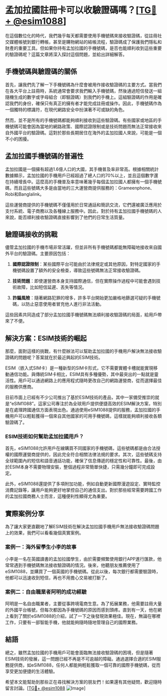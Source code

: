 # 孟加拉國註冊卡可以收驗證碼嗎？[[TG💪+ @esim1088](https://t.me/s/esim1088)]

在這個數位化的時代，我們幾乎每天都需要使用手機號碼來接收驗證碼，從註冊社交媒體帳號到銀行轉帳，甚至是購物網站的結帳流程，驗證碼成了保護我們隱私和財產的重要工具。但如果你持有孟加拉國的手機號碼，是否也能順利收到這些重要的驗證碼呢？這篇文章將深入探討這個問題，並給出詳細解答。

## 手機號碼與驗證碼的關係

首先，讓我們先了解一下手機號碼為什麼會被用作接收驗證碼的主要方式。當我們在各大平台上註冊時，系統通常會要求我們輸入手機號碼，然後通過短信發送一組隨機生成的數字或字母組合（即驗證碼）到我們的手機上。這組驗證碼的作用是確認我們的身份，確保只有真正的擁有者才能完成註冊或操作。因此，手機號碼作為一個獨特的標識符，在現代網路安全中扮演著不可或缺的角色。

然而，並不是所有的手機號碼都能夠順利接收到這些驗證碼。有些國家或地區的手機號碼可能會因為當地的網路政策、國際認證限制或是技術問題而無法正常接收來自外國平台的驗證碼。這對於那些長期居住在海外的孟加拉國人來說，可能是一個不小的困擾。

## 孟加拉國手機號碼的普遍性

孟加拉國是一個擁有超過1.6億人口的大國，其手機普及率非常高。根據相關統計數據顯示，孟加拉國的手機用戶已經超過了總人口的70%以上，並且這個數字還在持續增長中。這麼高的手機普及率意味著幾乎每個孟加拉國人都擁有一個手機號碼，而且這些號碼大多是由當地的三大運營商提供服務的：Grameenphone、Robi和Banglalink。

這些運營商提供的手機號碼不僅僅用於日常通話和簡訊交流，它們還被廣泛應用於支付系統、電子商務以及各種線上服務中。因此，對於持有孟加拉國手機號碼的人來說，能否順利接收驗證碼直接影響到了他們的日常生活質量。

## 驗證碼接收的挑戰

儘管孟加拉國的手機市場非常活躍，但並非所有手機號碼都能無障礙地接收來自國外平台的驗證碼。主要原因包括：

1. **國際認證限制**：某些國際平台可能由於法律規定或其他原因，對特定國家的手機號碼設置了額外的安全檢查，導致這些號碼無法正常接收驗證碼。
   
2. **技術問題**：即使運營商本身支持國際通信，但在實際操作過程中可能會遇到技術故障，比如短信延遲、丟失等情況。

3. **詐騙風險**：隨著網路犯罪的增多，許多平台開始更加嚴格地篩選可疑的手機號碼，以防止惡意使用者冒充他人進行非法活動。

這些因素共同造成了部分孟加拉國手機號碼無法順利接收驗證碼的局面，給用戶帶來了不便。

## 解決方案：ESIM技術的崛起

那麼，面對這樣的挑戰，有什麼辦法可以幫助孟加拉國的手機用戶解決無法接收驗證碼的問題呢？答案就在於最近興起的ESIM技術。

ESIM（嵌入式SIM卡）是一種新型的SIM卡形式，它不需要實體卡槽就能實現移動通信功能。與傳統SIM卡相比，ESIM具有多種優勢，其中最突出的一點就是靈活性。用戶可以通過網路上的應用程式隨時更改自己的網路運營商，從而選擇最佳的服務供應商。

目前市面上已經有不少公司推出了基於ESIM技術的產品，其中一家備受推崇的就是“eSIM1088”。這家公司專注於為全球用戶提供便捷高效的ESIM解決方案，特別是在處理跨國通信方面表現出色。通過使用eSIM1088提供的服務，孟加拉國的手機用戶可以輕鬆獲得一個來自其他國家的可用手機號碼，這樣就能夠順利接收各類驗證碼了。

### ESIM技術如何幫助孟加拉國用戶？

首先，eSIM1088允許用戶在線購買不同國家的手機號碼，這些號碼都是由合法授權的國際運營商提供的，因此完全符合相關法律法規的要求。其次，這些號碼支持全球範圍內的短信和語音通話功能，確保了信息傳遞的穩定性和可靠性。最後，由於ESIM本身不需要物理安裝，整個過程非常簡單快捷，只需幾分鐘即可完成設定。

此外，eSIM1088還提供了多項附加功能，例如自動更新國際漫遊設定、實時監控消費記錄等，讓用戶能夠更好地掌控自己的通信支出。對於那些經常需要跨國工作的孟加拉國商務人士而言，這種便利性顯得尤為重要。

## 實際案例分享

為了讓大家更直觀地了解ESIM技術在解決孟加拉國手機用戶無法接收驗證碼問題上的效果，我們可以看看幾個真實案例。

### 案例一：海外留學生小李的故事

小李是一名在英國讀書的孟加拉國學生，由於需要頻繁使用銀行APP進行匯款，他常常遇到手機號碼無法接收驗證碼的情況。後來，他聽朋友推薦使用了eSIM1088，並購買了一個英國的手機號碼。從此以後，每次銀行都需要驗證時，他都可以迅速收到短信，再也不用擔心交易被打斷了。

### 案例二：自由職業者阿明的成功經驗

阿明是一名自由職業者，主要從事跨境電商生意。為了拓展業務，他需要註冊大量的外國平台帳號，但每次都因為手機號碼的原因而感到頭疼。直到有一天，他在網上看到了關於eSIM1088的介紹，試了一下之後發現效果極佳。現在，無論在哪裡工作，只要有一部智能手機，他就能夠隨時隨地管理自己的國際業務。

## 結語

總之，雖然孟加拉國的手機用戶可能會面臨無法接收驗證碼的困境，但是隨著ESIM技術的發展，這一問題已經不再是不可逾越的障礙。通過選擇合適的ESIM服務提供商，如eSIM1088，任何人都能夠輕鬆獲取一個可靠的國際手機號碼，從而享受更加便捷的生活體驗。

希望本文能幫助到那些正在尋找解決方案的朋友們！如果還有其他疑問，歡迎隨時留言討論。[[TG💪+ @esim1088](https://t.me/s/esim1088) ![Image](https://i.postimg.cc/4NQfJmqS/Snipaste-2025-05-13-00-14-12.png)]